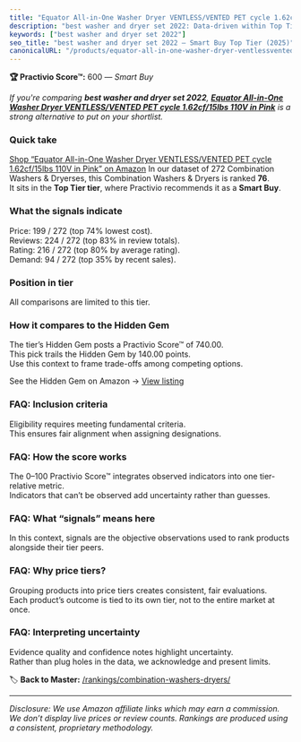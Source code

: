```yaml
---
title: "Equator All-in-One Washer Dryer VENTLESS/VENTED PET cycle 1.62cf/15lbs 110V in Pink"
description: "best washer and dryer set 2022: Data-driven within Top Tier ranking using the Practivio Score™. Positioned by quality, value, demand, findability, momentum."
keywords: ["best washer and dryer set 2022"]
seo_title: "best washer and dryer set 2022 — Smart Buy Top Tier (2025)"
canonicalURL: "/products/equator-all-in-one-washer-dryer-ventlessvented-pet-cycle-162cf15lbs-110v-in-pink-B0DQLN7HNK/"
---
```


**🏆 Practivio Score™:** 600 — _Smart Buy_


*If you're comparing **best washer and dryer set 2022**, **[Equator All-in-One Washer Dryer VENTLESS/VENTED PET cycle 1.62cf/15lbs 110V in Pink](https://www.amazon.com/dp/B0DQLN7HNK?tag=practivio-20)** is a strong alternative to put on your shortlist.*
### Quick take
[Shop “Equator All-in-One Washer Dryer VENTLESS/VENTED PET cycle 1.62cf/15lbs 110V in Pink” on Amazon](https://www.amazon.com/dp/B0DQLN7HNK?tag=practivio-20)
In our dataset of 272 Combination Washers & Dryerses, this Combination Washers & Dryers is ranked **76**.  
It sits in the **Top Tier tier**, where Practivio recommends it as a **Smart Buy**.

### What the signals indicate
Price: 199 / 272 (top 74% lowest cost).  
Reviews: 224 / 272 (top 83% in review totals).  
Rating: 216 / 272 (top 80% by average rating).  
Demand: 94 / 272 (top 35% by recent sales).

### Position in tier
All comparisons are limited to this tier.

### How it compares to the Hidden Gem
The tier’s Hidden Gem posts a Practivio Score™ of 740.00.  
This pick trails the Hidden Gem by 140.00 points.  
Use this context to frame trade-offs among competing options.  

See the Hidden Gem on Amazon → [View listing](https://www.amazon.com/dp/B0C72WLSJ1?tag=practivio-20)

### FAQ: Inclusion criteria
Eligibility requires meeting fundamental criteria.  
This ensures fair alignment when assigning designations.

### FAQ: How the score works
The 0–100 Practivio Score™ integrates observed indicators into one tier-relative metric.  
Indicators that can’t be observed add uncertainty rather than guesses.

### FAQ: What “signals” means here
In this context, signals are the objective observations used to rank products alongside their tier peers.

### FAQ: Why price tiers?
Grouping products into price tiers creates consistent, fair evaluations.  
Each product’s outcome is tied to its own tier, not to the entire market at once.

### FAQ: Interpreting uncertainty
Evidence quality and confidence notes highlight uncertainty.  
Rather than plug holes in the data, we acknowledge and present limits.


🏷️ **Back to Master:** [/rankings/combination-washers-dryers/](/rankings/combination-washers-dryers/)

---
_Disclosure: We use Amazon affiliate links which may earn a commission. We don’t display live prices or review counts. Rankings are produced using a consistent, proprietary methodology._
